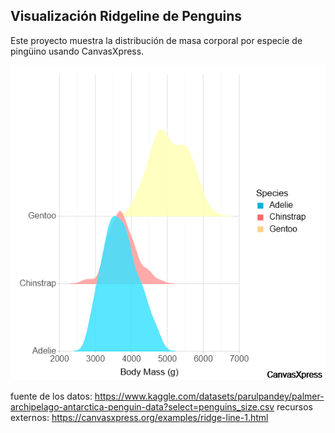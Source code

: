 ## Visualización Ridgeline de Penguins

Este proyecto muestra la distribución de masa corporal por especie de pingüino usando CanvasXpress.

![Gráfico Ridgeline](images/ridgeline_species.png)

fuente de los datos: https://www.kaggle.com/datasets/parulpandey/palmer-archipelago-antarctica-penguin-data?select=penguins_size.csv
recursos externos: https://canvasxpress.org/examples/ridge-line-1.html
